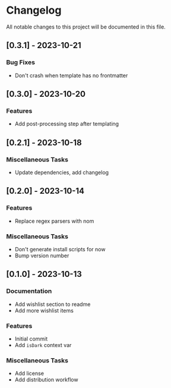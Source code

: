 # Changelog

All notable changes to this project will be documented in this file.

## [0.3.1] - 2023-10-21

### Bug Fixes

- Don't crash when template has no frontmatter

## [0.3.0] - 2023-10-20

### Features

- Add post-processing step after templating

## [0.2.1] - 2023-10-18

### Miscellaneous Tasks

- Update dependencies, add changelog

## [0.2.0] - 2023-10-14

### Features

- Replace regex parsers with nom

### Miscellaneous Tasks

- Don't generate install scripts for now
- Bump version number

## [0.1.0] - 2023-10-13

### Documentation

- Add wishlist section to readme
- Add more wishlist items

### Features

- Initial commit
- Add `isDark` context var

### Miscellaneous Tasks

- Add license
- Add distribution workflow

<!-- generated by git-cliff -->
